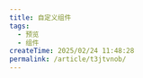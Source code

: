 ```yaml
---
title: 自定义组件
tags:
  - 预览
  - 组件
createTime: 2025/02/24 11:48:28
permalink: /article/t3jtvnob/
---
```


<CustomComponent />

